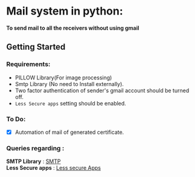 # Mail system in python:

**To send mail to all the receivers without using gmail**

## Getting Started

### Requirements:
- PILLOW Library(For image processing)
- Smtp Library (No need to Install externally).
- Two factor authentication of sender's gmail account should be turned off.
- `Less Secure apps` setting should be enabled. 

### To Do:
- [x] Automation of mail of generated certificate.

### Queries regarding :
**SMTP Library** : [SMTP](https://docs.python.org/3/library/smtplib.html) 
<br>
**Less Secure apps** : [Less secure Apps](https://support.google.com/accounts/answer/6010255?hl=en)
  